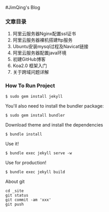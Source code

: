 #JimQing's Blog

### 文章目录
1.  阿里云服务器Nginx配置ssl证书
2.  阿里云服务器裸机搭建ftp服务
3.  Ubuntu安装mysql过程及Navicat链接
4.  阿里云服务器配置java环境
5.  初建GitHub博客
6.  Koa2.0 框架入门
7.  关于跨域问题详解


### How To Run Project
```
$ sudo gem install jekyll
```

You'll also need to install the bundler package:

```
$ sudo gem install bundler
```

Download theme and install the dependencies

```
$ bundle install
```

Use it!

```
$ bundle exec jekyll serve -w
```

Use for production!

```
$ bundle exec jekyll build
```

About git

```
cd _site
git status
git commit -am 'xxx'
git push
``` 